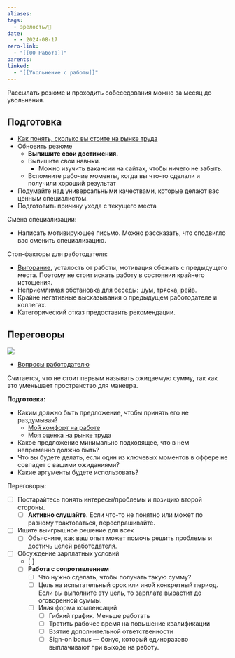 ```yaml
---
aliases: 
tags:
  - зрелость/🌱
date:
  - - 2024-08-17
zero-link:
  - "[[00 Работа]]"
parents: 
linked:
  - "[[Увольнение с работы]]"
---
```

Рассылать резюме и проходить собеседования можно за месяц до увольнения.

## Подготовка
- [Как понять, сколько вы стоите на рынке труда](Как%20понять,%20сколько%20вы%20стоите%20на%20рынке%20труда.md)
- Обновить резюме
	- **Выпишите свои достижения.**
	- Выпишите свои навыки.
		- Можно изучить вакансии на сайтах, чтобы ничего не забыть.
	- Вспомните рабочие моменты, когда вы что-то сделали и получили хороший результат
- Подумайте над универсальными качествами, которые делают вас ценным специалистом.
- Подготовить причину ухода с текущего места

Смена специализации:
- Написать мотивирующее письмо. Можно рассказать, что сподвигло вас сменить специализацию. 

Стоп-факторы для работодателя:
- [Выгорание](Выгорание.md), усталость от работы, мотивация сбежать с предыдущего места. Поэтому не стоит искать работу в состоянии крайнего истощения.
- Неприемлимая обстановка для беседы: шум, тряска, рейв.
- Крайне негативные высказывания о предыдущем работодателе и коллегах.
- Категорический отказ предоставить рекомендации.
## Переговоры
![](Переговоры.md#^4568d2)

- [Вопросы работодателю](Вопросы%20работодателю.md)

Считается, что не стоит первым называть ожидаемую сумму, так как это уменьшает пространство для маневра.

**Подготовка:**
- Каким должно быть предложение, чтобы принять его не раздумывая?
	- [Мой комфорт на работе](Мой%20комфорт%20на%20работе.md)
	- [Моя оценка на рынке труда](Моя%20оценка%20на%20рынке%20труда.md)
- Какое предложение минимально подходящее, что в нем непременно должно быть?
- Что вы будете делать, если один из ключевых моментов в оффере не совпадет с вашими ожиданиями?
- Какие аргументы будете использовать?

Переговоры:
- [ ] Постарайтесь понять интересы/проблемы и позицию второй стороны.
	- [ ] **Активно слушайте.** Если что-то не понятно или может по разному трактоваться, переспрашивайте.
- [ ] Ищите выигрышное решение для всех
	- [ ] Объясните, как ваш опыт может помочь решить проблемы и достичь целей работодателя.
- [ ] Обсуждение зарплатных условий
	- [ ] 
	- [ ]  **Работа с сопротивлением**
		- [ ] Что нужно сделать, чтобы получать такую сумму?
		- [ ] Цель на испытательный срок или иной конкретный период. Если вы выполните эту цель, то зарплата вырастит до оговоренной суммы.
		- [ ] Иная форма компенсаций
			- [ ] Гибкий график. Меньше работать
			- [ ] Тратить рабочее время на повышение квалификации
			- [ ] Взятие дополнительной ответственности
			- [ ] Sign-on bonus — бонус, который единоразово выплачивают при выходе на работу.
